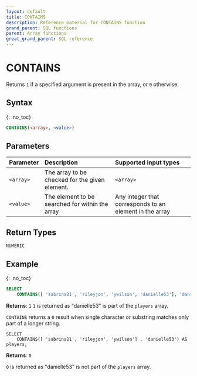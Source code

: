 ```yaml
---
layout: default
title: CONTAINS
description: Reference material for CONTAINS function
grand_parent: SQL functions
parent: Array functions
great_grand_parent: SQL reference
---
```


# CONTAINS

Returns `1` if a specified argument is present in the array, or `0` otherwise.

## Syntax
{: .no_toc}

```sql
CONTAINS(<array>, <value>)
```
## Parameters 
| Parameter | Description                                      | Supported input types | 
| :--------- | :------------------------------------------------ | :--------|
| `<array>`   | The array to be checked for the given element.   | `<array>` | 
| `<value>`   | The element to be searched for within the array | Any integer that corresponds to an element in the array | 

## Return Types
`NUMERIC`  

## Example
{: .no_toc}

```sql
SELECT
	CONTAINS([ 'sabrina21', 'rileyjon', 'ywilson', 'danielle53'], 'danielle53') AS players;
```

**Returns**: `1`
`1` is returned as "danielle53" is part of the `players` array.

`CONTAINS` returns a `0` result when single character or substring matches only part of a longer string.

```
SELECT
	CONTAINS([ 'sabrina21', 'rileyjon', 'ywilson'] , 'danielle53') AS players;
```

**Returns**: `0` 

`0` is returned as "danielle53" is not part of the `players` array.

